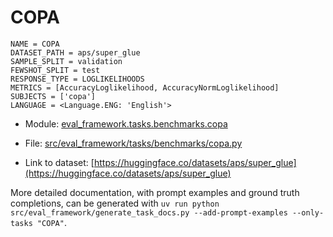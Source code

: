 # COPA

````
NAME = COPA
DATASET_PATH = aps/super_glue
SAMPLE_SPLIT = validation
FEWSHOT_SPLIT = test
RESPONSE_TYPE = LOGLIKELIHOODS
METRICS = [AccuracyLoglikelihood, AccuracyNormLoglikelihood]
SUBJECTS = ['copa']
LANGUAGE = <Language.ENG: 'English'>
````

- Module: [eval_framework.tasks.benchmarks.copa](eval_framework.tasks.benchmarks.copa)

- File: [src/eval_framework/tasks/benchmarks/copa.py](../../src/eval_framework/tasks/benchmarks/copa.py)

- Link to dataset: [https://huggingface.co/datasets/aps/super_glue](https://huggingface.co/datasets/aps/super_glue)

More detailed documentation, with prompt examples and ground truth completions, can be generated with `uv run python src/eval_framework/generate_task_docs.py --add-prompt-examples --only-tasks "COPA"`.
